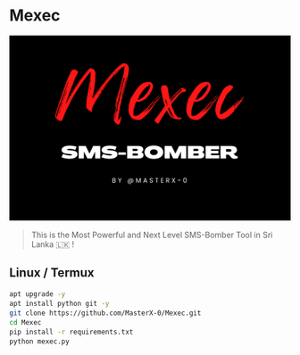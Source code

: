 # Mexec

<a href="https://github.com/MasterX-0/Mexec.git">
<img src="mexec.png">
</a>

> This is the Most Powerful and Next Level SMS-Bomber Tool in Sri Lanka 🇱🇰 !

## Linux / Termux

```bash
apt upgrade -y
apt install python git -y
git clone https://github.com/MasterX-0/Mexec.git
cd Mexec
pip install -r requirements.txt
python mexec.py
```

<!--
<a href="https://github.com/MasterX-0/Mexec.git">
<img src="https://telegra.ph/file/8dc9e9ea966664b902299.jpg">
</a>
-->

